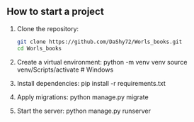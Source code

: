 ## How to start a project

1. Clone the repository:
   ```bash
   git clone https://github.com/DaShy72/Worls_books.git
   cd Worls_books
2. Create a virtual environment:
  python -m venv venv
source venv/Scripts/activate   # Windows

3. Install dependencies:
  pip install -r requirements.txt

4. Apply migrations:
  python manage.py migrate

5. Start the server:
  python manage.py runserver
